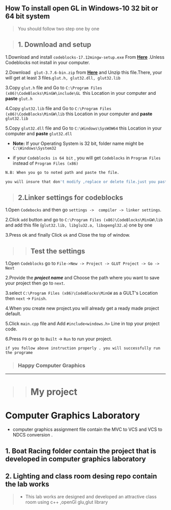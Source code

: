 ## How To install open GL in Windows-10 32 bit or 64 bit system

> You should follow two step one by one

>## 1. Download and setup 


1.Download and install ` codeblocks-17.12mingw-setup.exe ` From 
**[Here](https://sourceforge.net/projects/codeblocks/files/Binaries/17.12/Windows/codeblocks-17.12mingw-setup.exe/download)**
.Unless Codeblocks not install in your computer.

2.Download ` glut-3.7.6-bin.zip` from **[Here](https://sourceforge.net/projects/colladaloader/files/colladaloader/colladaloader%201.1/glut-3.7.6-bin.zip/download)** and Unzip this file.There, your will get at least 3 files.`glut.h, glut32.dll, glut32.lib `

3.Copy `glut.h` file and  Go to `C:\Program Files (x86)\CodeBlocks\MinGW\include\GL `this Location in your computer and **paste** `glut.h` 


4.Copy `glut32.lib` file and  Go to `C:\Program Files (x86)\CodeBlocks\MinGW\lib` this Location in your computer and **paste** `glut32.lib` 

5.Copy `glut32.dll` file and Go to `C:\Windows\SysWOW64` this Location in your computer and **paste** `glut32.dll`
 
*	**Note:** If your Operating System is 32 bit, folder name might be `C:\Windows\System32`

* if your `Codeblocks is 64 bit` , you will get `Codeblocks` in `Program Files` instead of  `Program Files (x86)`

```sh
N.B: When you go to noted path and paste the file.

you will insure that don't modify ,replace or delete file.just you paste your desire file.
```

>## 2.Linker settings for codeblocks 

1.Open `Codebocks` and then go `settings ->  compiler -> linker settings`.

2.Click `add` button and go to `C:\Program Files (x86)\CodeBlocks\MinGW\lib` and add this file (`glut32.lib, libglu32.a, libopengl32.a`) one by one 

3.Press ok  and finally Click `ok` and Close the top of window.

>>## Test the settings

1.Open `Codeblocks` go to `File->New -> Project -> GLUT Project -> Go -> Next `

2.Provide the ***project name*** and Choose the path where you want to save your project then go to `next`. 

3.select `C:\Program Files (x86)\CodeBlocks\MinGW` as a GULT's Location then `next` -> `Finish`.

4.When you create new project.you will already get a ready made project default.

5.Click `main.cpp` file and Add `#include<windows.h>` Line in top your project code.

6.Press `F9` or go to `Built` -> `Run` to run your project.

```
if you follow above instruction properly . you will successfully run the programe
```
>### Happy Computer Graphics

-------
>># My project 
# Computer Graphics Laboratory 
* computer graphics assignment file contain the MVC to VCS and VCS to NDCS conversion .

## 1. Boat Racing folder contain the project that is developed in computer graphics laboratory
## 2. Lighting and class room desing repo contain the lab works
>* This lab works are  designed and developed an attractive class room using c++ ,openGl glu,glut library 